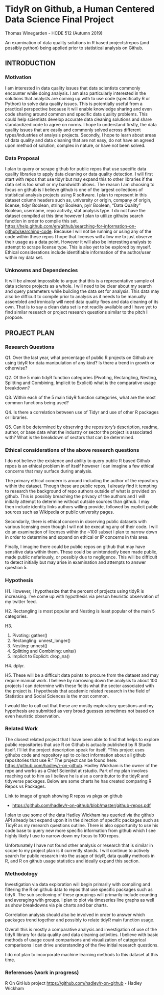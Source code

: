 # TidyR on Github, a Human Centered Data Science Final Project

Thomas Winegarden - HCDE 512 (Autumn 2019)

An examination of data quality solutions in R based projects/repos (and possibly python) being applied prior to statistical analysis on Github.

## INTRODUCTION

### Motivation

I am interested in data quality issues that data scientists commonly encounter while doing analysis. I am also particularly interested in the solutions that analysts are coming up with to use code (specifically R or Python) to solve data quality issues. This is potentially useful from a practical perspective because it will enable knowledge sharing and even code sharing around common and specific data quality problems. This could help scientists develop accurate data cleaning solutions and share standardized code to agree on norms. I hope to understand firstly, the data quality issues that are easily and commonly solved across different types/industries of analysis projects. Secondly, I hope to learn about areas of data quality and data cleaning that are not easy, do not have an agreed upon method of solution, complex in nature, or have not been solved.

### Data Proposal

I plan to query or scrape github for public repos that use specific data quality libraries to apply data cleaning or data quality detection. I will first start with repos that use tidyr but may expand this to other libraries if the data set is too small or my bandwidth allows. The reason I am choosing to focus on github is I believe github is one of the largest collections of statistical analysis projects using R software. I plan to represent in this dataset column headers such as, university or origin, company of origin, license, tidyr Boolean, stringr Boolean, pylr Boolean, “Data Quality” Boolean, username, repo activity, stat analysis type. I do not have the dataset compiled at this time however I plan to utilize githubs search function in order to compile this set. https://help.github.com/en/github/searching-for-information-on-github/searching-code. Because I will not be running or using any of the code within these repos I hope that licenses will allow me to just observe their usage as a data point. However it will also be interesting analysis to attempt to scrape license type. This is also yet to be explored by myself. Ethical considerations include identifiable information of the author/user within my data set.

### Unknowns and Dependencies

It will be almost impossible to argue that this is a representative sample of data science projects as a whole. I will need to be clear about my search and query parameters while building the data set for analysis. 
This data may also be difficult to compile prior to analysis as it needs to be manually assembled and ironically will need data quality fixes and data cleaning of its own. That is to say a clean data set is not readily available and I have yet to find similar research or project research questions similar to the pitch I propose.

## PROJECT PLAN

### Research Questions

Q1. Over the last year, what percentage of public R projects on Github are using tidyR for data manipulation of any kind? Is there a trend in growth or otherwise?

Q2. Of the 5 main tidyR function categories (Pivoting, Rectangling, Nesting, Splitting and Combining, Implicit to Explicit) what is the comparative usage breakdown?

Q3. Within each of the 5 main tidyR function categories, what are the most common functions being used?

Q4. Is there a correlation between use of Tidyr and use of other R packages or libraries.

Q5. Can it be determined by observing the repository’s description, readme, author, or base data what the industry or sector the project is associated with? What is the breakdown of sectors that can be determined.

### Ethical considerations of the above research questions

I do not believe the existence and ability to query public R based Github repos is an ethical problem in of itself however I can imagine a few ethical concerns that may surface during analysis.

The primary ethical concern is around including the author of the repository within the dataset. Though these are public repos, I already find it tempting to research the background of repo authors outside of what is provided on github. This is possibly breaching the privacy of the authors and I will initially attempt to determine without outside sources than github. I may then include identity links authors willing provide, followed by explicit public sources such as Wikipedia or public university pages.

Secondarily, there is ethical concern in observing public datasets with various licensing even though I will not be executing any of their code. I will do an examination of licenses within the ~100 subset I plan to narrow down in order to determine and expand on ethical or IP concerns in this area.

Finally, I imagine there could be public repos on github that may have sensitive data within them. These could be unintendedly been made public, made public nefariously, or possibly due to negligence. This will be difficult to detect initially but may arise in examination and attempts to answer question 5.


### Hypothesis

H1. However, I hypothesize that the percent of projects using tidyR is increasing. I’ve come up with hypothesis via person heuristic observation of my twitter feed.

H2. Rectangling is most popular and Nesting is least popular of the main 5 categories.

H3. 
1.	Pivoting: gather()
2.	Rectangling: unnest_longer()
3.	Nesting: unnest()
4.	Splitting and Combining: unite()
5.	Implicit to Explicit: drop_na()

H4. dplyr.

H5. These will be a difficult data points to procure from the dataset and may require manual work. I believe by narrowing down the analysis to about 100 projects I can determine with these fields what the sector associated with the project is. I hypothesis that academic related research in the field of Statistics and Social Sciences is the most common.

I would like to call out that these are mostly exploratory questions and my hypothesis are submitted as very broad guesses sometimes not based on even heuristic observation.

### Related Work

The closest related project that I have been able to find that helps to explore public repositories that use R on Github is actually published by R Studio itself. I’ll let the project description speak for itself, “This project uses githubs code and repository api to collect information about all github repositories that use R.” The project can be found here: https://github.com/hadley/r-on-github. Hadley Wickham is the owner of the repo and works as a Chief Scientist at rstudio. Part of my plan involves reaching out to him as I believe he is also a contributor to the tidyR and tidyverse packages. Below are some charts he has created comparing R Repos vs Packages.
 
 Link to image of graph showing R repos vs pkgs on github
- https://github.com/hadley/r-on-github/blob/master/github-repos.pdf

I plan to use some of the data Hadley Wickham has queried via the github API already but expand upon it in the direction of specific packages such as TidyR as my research questions outline. There is also opportunity to use his code base to query new more specific information from github which I see highly likely I use to narrow down my focus to 100 repos.

Unfortunately I have not found other analysis or research that is similar in scope to my project plan is it currently stands. I will continue to actively search for public research into the usage of tidyR, data quality methods in R, and R on github usage statistics and ideally expand this section.

### Methodology

Investigation via data exploration will begin primarily with compiling and filtering the R on github data to repos that use specific packages such as tidyR. The sub sectioning of these groupings will primarily include counting and averaging with groups. I plan to plot via timeseries line graphs as well as show breakdowns via pie charts and bar charts.

Correlation analysis should also be involved in order to answer which packages trend together and possibly to relate tidyR main function usage.

Overall this is mostly a comparative analysis and investigation of use of the tidyR library for data quality and data cleaning activities. I believe with basic methods of usage count comparisons and visualization of categorical comparisons I can drive understanding of the five initial research questions.

I do not plan to incorporate machine learning methods to this dataset at this time.

### References (work in progress)

R On GitHub project
https://github.com/hadley/r-on-github - Hadley Wickham
